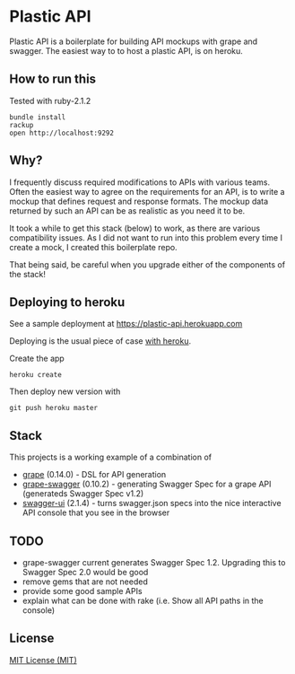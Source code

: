 # Plastic API

Plastic API is a boilerplate for building API mockups with grape and swagger.
The easiest way to to host a plastic API, is on heroku.

## How to run this

Tested with ruby-2.1.2

    bundle install
    rackup
    open http://localhost:9292

## Why?

I frequently discuss required modifications to APIs with various teams.
Often the easiest way to agree on the requirements for an API, is to write a mockup that defines request
and response formats. The mockup data returned by such an API can be as realistic as you need it to be.

It took a while to get this stack (below) to work, as there are various compatibility issues.
As I did not want to run into this problem every time I create a mock, I created this boilerplate repo.

That being said, be careful when you upgrade either of the components of the stack!

## Deploying to heroku

See a sample deployment at https://plastic-api.herokuapp.com

Deploying is the usual piece of case [with heroku](https://devcenter.heroku.com/articles/git).

Create the app

    heroku create

Then deploy new version with

    git push heroku master

## Stack

This projects is a working example of a combination of
- [grape](https://github.com/ruby-grape/grape) (0.14.0) - DSL for API generation
- [grape-swagger](https://github.com/ruby-grape/grape-swagger) (0.10.2) - generating Swagger Spec for a grape API (generateds Swagger Spec v1.2)
- [swagger-ui](https://github.com/swagger-api/swagger-ui) (2.1.4) - turns swagger.json specs into the nice interactive API console that you see in the browser

## TODO

- grape-swagger current generates Swagger Spec 1.2. Upgrading this to Swagger Spec 2.0 would be good
- remove gems that are not needed
- provide some good sample APIs
- explain what can be done with rake (i.e. Show all API paths in the console)

## License

[MIT License (MIT)](http://spier.mit-license.org/)
